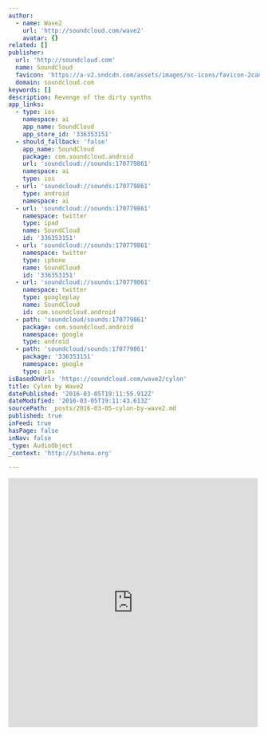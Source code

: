 ```yaml
---
author:
  - name: Wave2
    url: 'http://soundcloud.com/wave2'
    avatar: {}
related: []
publisher:
  url: 'http://soundcloud.com'
  name: SoundCloud
  favicon: 'https://a-v2.sndcdn.com/assets/images/sc-icons/favicon-2cadd14b.ico'
  domain: soundcloud.com
keywords: []
description: Revenge of the dirty synths
app_links:
  - type: ios
    namespace: ai
    app_name: SoundCloud
    app_store_id: '336353151'
  - should_fallback: 'false'
    app_name: SoundCloud
    package: com.soundcloud.android
    url: 'soundcloud://sounds:170779861'
    namespace: ai
    type: ios
  - url: 'soundcloud://sounds:170779861'
    type: android
    namespace: ai
  - url: 'soundcloud://sounds:170779861'
    namespace: twitter
    type: ipad
    name: SoundCloud
    id: '336353151'
  - url: 'soundcloud://sounds:170779861'
    namespace: twitter
    type: iphone
    name: SoundCloud
    id: '336353151'
  - url: 'soundcloud://sounds:170779861'
    namespace: twitter
    type: googleplay
    name: SoundCloud
    id: com.soundcloud.android
  - path: 'soundcloud/sounds:170779861'
    package: com.soundcloud.android
    namespace: google
    type: android
  - path: 'soundcloud/sounds:170779861'
    package: '336353151'
    namespace: google
    type: ios
isBasedOnUrl: 'https://soundcloud.com/wave2/cylon'
title: Cylon by Wave2
datePublished: '2016-03-05T19:11:55.912Z'
dateModified: '2016-03-05T19:11:43.613Z'
sourcePath: _posts/2016-03-05-cylon-by-wave2.md
published: true
inFeed: true
hasPage: false
inNav: false
_type: AudioObject
_context: 'http://schema.org'

---
```

<iframe src="https://cdn.embedly.com/widgets/media.html?src=https%3A%2F%2Fw.soundcloud.com%2Fplayer%2F%3Fvisual%3Dtrue%26url%3Dhttp%253A%252F%252Fapi.soundcloud.com%252Ftracks%252F170779861%26show_artwork%3Dtrue&amp;url=https%3A%2F%2Fsoundcloud.com%2Fwave2%2Fcylon&amp;image=http%3A%2F%2Fi1.sndcdn.com%2Fartworks-000093039948-u7ehtz-t500x500.jpg&amp;key=b7d04c9b404c499eba89ee7072e1c4f7&amp;type=text%2Fhtml&amp;schema=soundcloud" width="500" height="500" scrolling="no" frameborder="0" allowfullscreen="allowfullscreen" style=""></iframe>